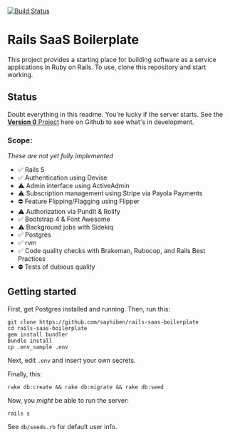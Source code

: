 [![Build Status](https://travis-ci.org/sayhiben/rails-saas-boilerplate.svg?branch=master)](https://travis-ci.org/sayhiben/rails-saas-boilerplate)

# Rails SaaS Boilerplate

This project provides a starting place for building software as a service applications in Ruby on Rails. To use, clone this repository and start working. 

## Status

Doubt everything in this readme. You're lucky if the server starts. See the [**Version 0** Project](https://github.com/sayhiben/rails-saas-boilerplate/projects/1) here on Github to see what's in development.

### Scope:
_These are not yet fully implemented_

- ✅ Rails 5
- ✅ Authentication using Devise
- ⚠ Admin interface using ActiveAdmin
- ⚠ Subscription management using Stripe via Payola Payments
- ⛔ Feature Flipping/Flagging using Flipper
- ⚠ Authorization via Pundit & Rolify
- ✅ Bootstrap 4 & Font Awesome
- ⚠ Background jobs with Sidekiq
- ✅ Postgres
- ✅ rvm
- ✅ Code quality checks with Brakeman, Rubocop, and Rails Best Practices
- ⛔ Tests of dubious quality

## Getting started
First, get Postgres installed and running. Then, run this:
```
git clone https://github.com/sayhiben/rails-saas-boilerplate
cd rails-saas-boilerplate
gem install bundler
bundle install
cp .env_sample .env
```

Next, edit `.env` and insert your own secrets.

Finally, this:
```
rake db:create && rake db:migrate && rake db:seed
```

Now, you _might_ be able to run the server: 
```
rails s
```

See `db/seeds.rb` for default user info.

